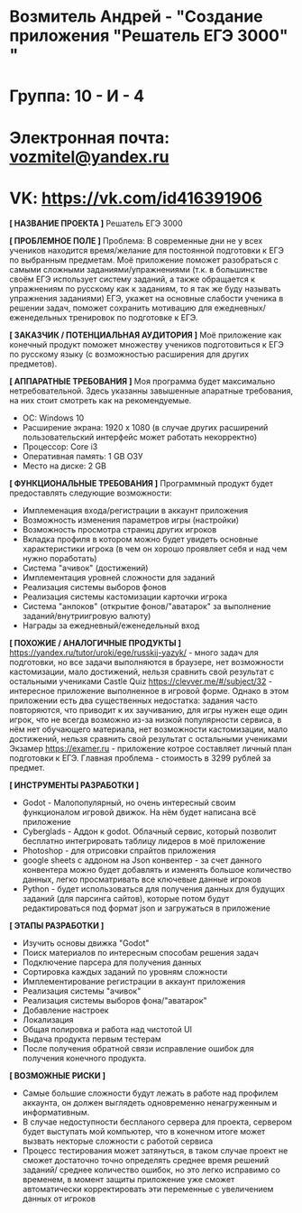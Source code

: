 # Возмитель Андрей - "Создание приложения "Решатель ЕГЭ 3000" "

# Группа: 10 - И - 4
# Электронная почта: vozmitel@yandex.ru
# VK: https://vk.com/id416391906

**[ НАЗВАНИЕ ПРОЕКТА ]**
Решатель ЕГЭ 3000

**[ ПРОБЛЕМНОЕ ПОЛЕ ]**
Проблема: В современные дни не у всех учеников находится время/желание для постоянной подготовки к ЕГЭ по выбранным предметам. Моё приложение поможет разобраться с самыми сложными заданиями/упражнениями (т.к. в большинстве своём ЕГЭ использует систему заданий, а также обращается к упражнениям по русскому как к заданиям, то я так же буду называть упражнения заданиями) ЕГЭ, укажет на основные слабости ученика в решении задач, поможет сохранить мотивацию для ежедневных/еженедельных тренировок по подготовке к ЕГЭ.

**[ ЗАКАЗЧИК / ПОТЕНЦИАЛЬНАЯ АУДИТОРИЯ ]**
Моё приложение как конечный продукт поможет множеству учеников подготовиться к ЕГЭ по русскому языку (с возможностью расширения для других предметов).

**[ АППАРАТНЫЕ ТРЕБОВАНИЯ ]** 
Моя программа будет максимально нетребовательной. Здесь указанны завышенные апаратные требования, на них стоит смотреть как на рекомендуемые.
* ОС: Windows 10
* Расширение экрана: 1920 x 1080 (в случае других расширений пользовательский интерфейс может работать некорректно)
* Процессор: Core i3
* Оперативная память: 1 GB ОЗУ
* Место на диске: 2 GB

**[ ФУНКЦИОНАЛЬНЫЕ ТРЕБОВАНИЯ ]**
Программный продукт будет предоставлять следующие возможности:
* Имплеменация входа/регистрации в аккаунт приложения
* Возможность изменения параметров игры (настройки)
* Возможность просмотра страниц других игроков
* Вкладка профиля в котором можно будет увидеть основные характеристики игрока (в чем он хорошо проявляет себя и над чем нужно поработать)
* Система "ачивок" (достижений)
* Имплементация уровней сложности для заданий
* Реализация системы выборов фонов
* Реализация системы кастомизации карточки игрока
* Система "анлоков" (открытие фонов/"аватарок" за выполнение заданий/внутриигровую валюту)
* Награды за ежедневный/еженедельный вход


**[ ПОХОЖИЕ / АНАЛОГИЧНЫЕ ПРОДУКТЫ ]**
https://yandex.ru/tutor/uroki/ege/russkij-yazyk/ - много задач для подготовки, но все задачи выполняются в браузере, нет возможности кастомизации, мало достижений, нельзя сравнить свой результат с остальными учениками
Castle Quiz https://clevver.me/#/subject/32 - интересное приложение выполненное в игровой форме. Однако в этом приложении есть два существенных недостатка: задания часто повторяются, что приводит к их заучиванию, для игры нужен еще один игрок, что не всегда возможно из-за низкой популярности сервиса, в нём нет обучающего материала, нет возможности кастомизации, мало достижений, нельзя сравнить свой результат с остальными учениками
Экзамер https://examer.ru - приложение котрое составляет личный план подготовки к ЕГЭ. Главная проблема - стоимость в 3299 рублей за предмет.



**[ ИНСТРУМЕНТЫ РАЗРАБОТКИ ]**
* Godot - Малопопулярный, но очень интересный своим функционалом игровой движок. На нём будет написана всё приложение
* Cyberglads - Аддон к godot. Облачный сервис, который позволит бесплатно интегрировать таблицу лидеров в моё приложение
* Photoshop - для отрисовки спрайтов приложения
* google sheets с аддоном на Json конвентер - за счет данного конвентера можно будет добавлять и изменять большое количество данных, легко просматривать все ключевые данные игроков
* Python - будет использоваться для получения данных для будущих заданий (для парсинга сайтов), которые потом будут редактироваться под формат json и загружаться в приложение

**[ ЭТАПЫ РАЗРАБОТКИ ]**
* Изучить основы движка "Godot"
* Поиск материалов по интересным способам решения задач
* Подключение парсера для получения данных
* Сортировка каждых заданий по уровням сложности
* Имплементирование регистрации в аккаунт приложения
* Реализация системы "ачивок"
* Реализация системы выборов фона/"аватарок"
* Добавление настроек
* Локализация
* Общая полировка и работа над чистотой UI
* Выдача продукта первым тестерам
* После получения обратной связи исправление ошибок для получения конечного продукта.

**[ ВОЗМОЖНЫЕ РИСКИ ]**
* Самые большие сложности будут лежать в работе над профилем аккаунта, он должен выглядеть одновременно ненагруженным и информативным.
* В случае недоступности беспланого сервера для проекта, сервером будет выступать мой компьютер, что в конечном итоге может вызвать некторые сложности с работой сервиса
* Процесс тестирования может затянуться, в таком случае проект не сможет достаточно точно определять среднее время решений заданий/ среднее количество ошибок, но это легко исправимо со временем, в момент защиты приложение уже сможет автоматически корректировать эти переменные с увеличением данных от игроков
